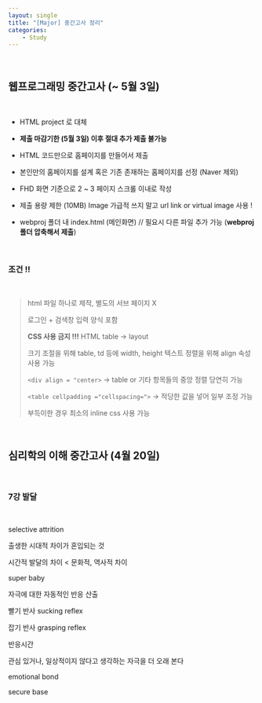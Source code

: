 ```yaml
---
layout: single
title: "[Major] 중간고사 정리"
categories:
    - Study
---
```


<br>

## 웹프로그래밍 중간고사 (~ 5월 3일)

<br>

- HTML project 로 대체

- **제출 마감기한 (5월 3일) 이후 절대 추가 제출 불가능**

- HTML 코드만으로 홈페이지를 만들어서 제출

- 본인만의 홈페이지를 설계 혹은 기존 존재하는 홈페이지를 선정 (Naver 제외)

- FHD 화면 기준으로 2 ~ 3 페이지 스크롤 이내로 작성

- 제출 용량 제한 (10MB) Image 가급적 쓰지 말고 url link or virtual image 사용 !

- webproj 폴더 내 index.html (메인화면) // 필요시 다른 파일 추가 가능 (**webproj 폴더 압축해서 제출**)

<br>

### 조건 !! 

<br>

> html 파일 하나로 제작, 별도의 서브 페이지 X
> 
> 로그인 + 검색창 입력 양식 포함
> 
> **CSS 사용 금지 !!!** HTML table &rarr; layout
>
> 크기 조절을 위해 table, td 등에 width, height 텍스트 정렬을 위해 align 속성 사용 가능
>
> `<div align = "center>` &rarr; table or 기타 항목들의 중앙 정렬 당연히 가능
> 
> `<table cellpadding ="cellspacing=">` &rarr; 적당한 값을 넣어 일부 조정 가능
> 
> 부득이한 경우 최소의 inline css 사용 가능

<br>

## 심리학의 이해 중간고사 (4월 20일)

<br>

### 7강 발달

<br>

selective attrition

출생한 시대적 차이가 혼입되는 것

시간적 발달의 차이 < 문화적, 역사적 차이

super baby

자극에 대한 자동적인 반응 산출

빨기 반사 sucking reflex

잡기 반사 grasping reflex

반응시간

관심 있거나, 일상적이지 않다고 생각하는 자극을 더 오래 본다

emotional bond

secure base